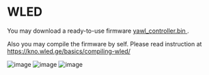# WLED

You may download a ready-to-use firmware [yawl_controller.bin ](firmware/WLED/bin/yawl_controller.bin).

Also you may compile the firmware by self. Please read instruction at https://kno.wled.ge/basics/compiling-wled/




![image](https://user-images.githubusercontent.com/4923679/147888067-b07d6928-13c3-497c-85a1-d10180090272.png)
![image](https://user-images.githubusercontent.com/4923679/148069110-cbfe597f-3612-4c2d-83bb-04ac1af12bcc.png)
![image](https://user-images.githubusercontent.com/4923679/148069147-21314ace-1a82-47b7-acb2-ea9d739f3b82.png)


